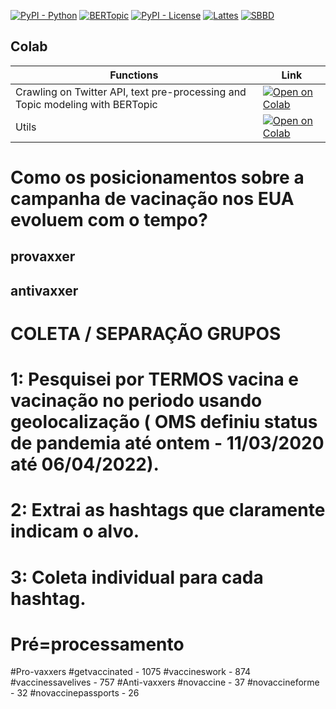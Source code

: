 [![PyPI - Python](https://img.shields.io/badge/python-v3.6+-blue.svg)](https://pypi.org/project/bertopic/)
[![BERTopic](https://img.shields.io/badge/BERtopic-v0.9%20-brightgreen)](https://github.com/MaartenGr/BERTopic)
[![PyPI - License](https://img.shields.io/badge/license-MIT-green.svg)](https://github.com/mediote/twAnalytics/blob/main/LICENSE)
[![Lattes](https://img.shields.io/badge/Lattes-CNPq-blueviolet)](http://lattes.cnpq.br/2455024624300452)
[![SBBD](https://img.shields.io/badge/SBBD-2022-green)](https://sbbd.org.br/2022/)

## Colab 

| Functions  | Link  |
|---|---|
| Crawling on Twitter API, text pre-processing and Topic modeling with BERTopic  | [![Open on Colab](https://colab.research.google.com/assets/colab-badge.svg)](https://colab.research.google.com/github/mediote/sbbd/blob/main/sbbd.ipynb)  |
| Utils  | [![Open on Colab](https://colab.research.google.com/assets/colab-badge.svg)](https://colab.research.google.com/github/mediote/sbbd/blob/main/utils.ipynb)  |





# Como os posicionamentos sobre a campanha de vacinação nos EUA evoluem com o tempo?


## provaxxer
## antivaxxer


# COLETA / SEPARAÇÃO GRUPOS
# 1: Pesquisei por TERMOS vacina e vacinação no periodo usando geolocalização ( OMS definiu status de pandemia até ontem - 11/03/2020 até 06/04/2022).
# 2: Extrai as hashtags que claramente indicam o alvo.
# 3: Coleta individual para cada hashtag.


# Pré=processamento

#Pro-vaxxers
    #getvaccinated - 1075
    #vaccineswork - 874
    #vaccinessavelives - 757
#Anti-vaxxers
    #novaccine - 37
    #novaccineforme - 32
    #novaccinepassports - 26
